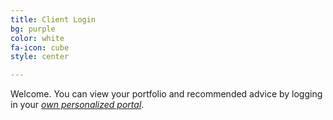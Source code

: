 ```yaml
---
title: Client Login
bg: purple
color: white
fa-icon: cube
style: center

---
```

Welcome. You can view your portfolio and recommended advice by logging in your <a href="http://ladcocrest.my-portfolio.co.in">_own personalized portal_</a>.

<span class="fa-stack subtlecircle" style="font-size:100px; background:rgba(255,166,0,0.1)"> <a href="http://ladcocrest.my-portfolio.co.in"> <i class="fa fa-circle fa-stack-2x text-white"></i> <i class="fa fa-sign-in fa-stack-1x text-orange"></i> </a> </span>